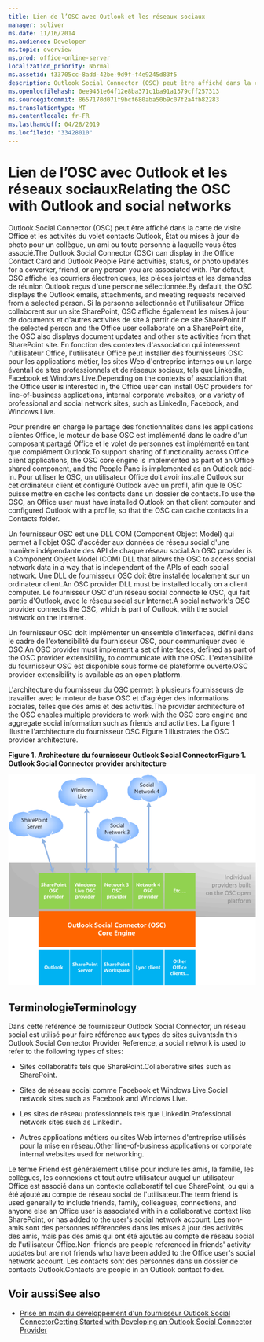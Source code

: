 ```yaml
---
title: Lien de l’OSC avec Outlook et les réseaux sociaux
manager: soliver
ms.date: 11/16/2014
ms.audience: Developer
ms.topic: overview
ms.prod: office-online-server
localization_priority: Normal
ms.assetid: f33705cc-8add-42be-9d9f-f4e9245d83f5
description: Outlook Social Connector (OSC) peut être affiché dans la carte de visite Office et les activités du volet contacts Outlook, État ou mises à jour de photo pour un collègue, un ami ou toute personne à laquelle vous êtes associé.
ms.openlocfilehash: 0ee9451e64f12e8ba371c1ba91a1379cff257313
ms.sourcegitcommit: 8657170d071f9bcf680aba50b9c07f2a4fb82283
ms.translationtype: MT
ms.contentlocale: fr-FR
ms.lasthandoff: 04/28/2019
ms.locfileid: "33428010"
---
```

# <a name="relating-the-osc-with-outlook-and-social-networks"></a><span data-ttu-id="625bf-103">Lien de l’OSC avec Outlook et les réseaux sociaux</span><span class="sxs-lookup"><span data-stu-id="625bf-103">Relating the OSC with Outlook and social networks</span></span>

<span data-ttu-id="625bf-104">Outlook Social Connector (OSC) peut être affiché dans la carte de visite Office et les activités du volet contacts Outlook, État ou mises à jour de photo pour un collègue, un ami ou toute personne à laquelle vous êtes associé.</span><span class="sxs-lookup"><span data-stu-id="625bf-104">The Outlook Social Connector (OSC) can display in the Office Contact Card and Outlook People Pane activities, status, or photo updates for a coworker, friend, or any person you are associated with.</span></span> <span data-ttu-id="625bf-105">Par défaut, OSC affiche les courriers électroniques, les pièces jointes et les demandes de réunion Outlook reçus d'une personne sélectionnée.</span><span class="sxs-lookup"><span data-stu-id="625bf-105">By default, the OSC displays the Outlook emails, attachments, and meeting requests received from a selected person.</span></span> <span data-ttu-id="625bf-106">Si la personne sélectionnée et l'utilisateur Office collaborent sur un site SharePoint, OSC affiche également les mises à jour de documents et d'autres activités de site à partir de ce site SharePoint.</span><span class="sxs-lookup"><span data-stu-id="625bf-106">If the selected person and the Office user collaborate on a SharePoint site, the OSC also displays document updates and other site activities from that SharePoint site.</span></span> <span data-ttu-id="625bf-107">En fonction des contextes d'association qui intéressent l'utilisateur Office, l'utilisateur Office peut installer des fournisseurs OSC pour les applications métier, les sites Web d'entreprise internes ou un large éventail de sites professionnels et de réseaux sociaux, tels que LinkedIn, Facebook et Windows Live.</span><span class="sxs-lookup"><span data-stu-id="625bf-107">Depending on the contexts of association that the Office user is interested in, the Office user can install OSC providers for line-of-business applications, internal corporate websites, or a variety of professional and social network sites, such as LinkedIn, Facebook, and Windows Live.</span></span>
  
<span data-ttu-id="625bf-108">Pour prendre en charge le partage des fonctionnalités dans les applications clientes Office, le moteur de base OSC est implémenté dans le cadre d'un composant partagé Office et le volet de personnes est implémenté en tant que complément Outlook.</span><span class="sxs-lookup"><span data-stu-id="625bf-108">To support sharing of functionality across Office client applications, the OSC core engine is implemented as part of an Office shared component, and the People Pane is implemented as an Outlook add-in.</span></span> <span data-ttu-id="625bf-109">Pour utiliser le OSC, un utilisateur Office doit avoir installé Outlook sur cet ordinateur client et configuré Outlook avec un profil, afin que le OSC puisse mettre en cache les contacts dans un dossier de contacts.</span><span class="sxs-lookup"><span data-stu-id="625bf-109">To use the OSC, an Office user must have installed Outlook on that client computer and configured Outlook with a profile, so that the OSC can cache contacts in a Contacts folder.</span></span> 
  
<span data-ttu-id="625bf-110">Un fournisseur OSC est une DLL COM (Component Object Model) qui permet à l'objet OSC d'accéder aux données de réseau social d'une manière indépendante des API de chaque réseau social.</span><span class="sxs-lookup"><span data-stu-id="625bf-110">An OSC provider is a Component Object Model (COM) DLL that allows the OSC to access social network data in a way that is independent of the APIs of each social network.</span></span> <span data-ttu-id="625bf-111">Une DLL de fournisseur OSC doit être installée localement sur un ordinateur client.</span><span class="sxs-lookup"><span data-stu-id="625bf-111">An OSC provider DLL must be installed locally on a client computer.</span></span> <span data-ttu-id="625bf-112">Le fournisseur OSC d'un réseau social connecte le OSC, qui fait partie d'Outlook, avec le réseau social sur Internet.</span><span class="sxs-lookup"><span data-stu-id="625bf-112">A social network's OSC provider connects the OSC, which is part of Outlook, with the social network on the Internet.</span></span>
  
<span data-ttu-id="625bf-113">Un fournisseur OSC doit implémenter un ensemble d'interfaces, défini dans le cadre de l'extensibilité du fournisseur OSC, pour communiquer avec le OSC.</span><span class="sxs-lookup"><span data-stu-id="625bf-113">An OSC provider must implement a set of interfaces, defined as part of the OSC provider extensibility, to communicate with the OSC.</span></span> <span data-ttu-id="625bf-114">L'extensibilité du fournisseur OSC est disponible sous forme de plateforme ouverte.</span><span class="sxs-lookup"><span data-stu-id="625bf-114">OSC provider extensibility is available as an open platform.</span></span>
  
<span data-ttu-id="625bf-115">L'architecture du fournisseur du OSC permet à plusieurs fournisseurs de travailler avec le moteur de base OSC et d'agréger des informations sociales, telles que des amis et des activités.</span><span class="sxs-lookup"><span data-stu-id="625bf-115">The provider architecture of the OSC enables multiple providers to work with the OSC core engine and aggregate social information such as friends and activities.</span></span> <span data-ttu-id="625bf-116">La figure 1 illustre l'architecture du fournisseur OSC.</span><span class="sxs-lookup"><span data-stu-id="625bf-116">Figure 1 illustrates the OSC provider architecture.</span></span>
  
<span data-ttu-id="625bf-117">**Figure 1. Architecture du fournisseur Outlook Social Connector**</span><span class="sxs-lookup"><span data-stu-id="625bf-117">**Figure 1. Outlook Social Connector provider architecture**</span></span>

![Réseaux sociaux, fournisseurs OSC, OSC et Office](media/off15OSCRef_Architecture.gif)
  
## <a name="terminology"></a><span data-ttu-id="625bf-119">Terminologie</span><span class="sxs-lookup"><span data-stu-id="625bf-119">Terminology</span></span>

<span data-ttu-id="625bf-120">Dans cette référence de fournisseur Outlook Social Connector, un réseau social est utilisé pour faire référence aux types de sites suivants:</span><span class="sxs-lookup"><span data-stu-id="625bf-120">In this Outlook Social Connector Provider Reference, a social network is used to refer to the following types of sites:</span></span> 
  
- <span data-ttu-id="625bf-121">Sites collaboratifs tels que SharePoint.</span><span class="sxs-lookup"><span data-stu-id="625bf-121">Collaborative sites such as SharePoint.</span></span>
    
- <span data-ttu-id="625bf-122">Sites de réseau social comme Facebook et Windows Live.</span><span class="sxs-lookup"><span data-stu-id="625bf-122">Social network sites such as Facebook and Windows Live.</span></span>
    
- <span data-ttu-id="625bf-123">Les sites de réseau professionnels tels que LinkedIn.</span><span class="sxs-lookup"><span data-stu-id="625bf-123">Professional network sites such as LinkedIn.</span></span>
    
- <span data-ttu-id="625bf-124">Autres applications métiers ou sites Web internes d'entreprise utilisés pour la mise en réseau.</span><span class="sxs-lookup"><span data-stu-id="625bf-124">Other line-of-business applications or corporate internal websites used for networking.</span></span>
    
<span data-ttu-id="625bf-125">Le terme Friend est généralement utilisé pour inclure les amis, la famille, les collègues, les connexions et tout autre utilisateur auquel un utilisateur Office est associé dans un contexte collaboratif tel que SharePoint, ou qui a été ajouté au compte de réseau social de l'utilisateur.</span><span class="sxs-lookup"><span data-stu-id="625bf-125">The term friend is used generally to include friends, family, colleagues, connections, and anyone else an Office user is associated with in a collaborative context like SharePoint, or has added to the user's social network account.</span></span> <span data-ttu-id="625bf-126">Les non-amis sont des personnes référencées dans les mises à jour des activités des amis, mais pas des amis qui ont été ajoutés au compte de réseau social de l'utilisateur Office.</span><span class="sxs-lookup"><span data-stu-id="625bf-126">Non-friends are people referenced in friends' activity updates but are not friends who have been added to the Office user's social network account.</span></span> <span data-ttu-id="625bf-127">Les contacts sont des personnes dans un dossier de contacts Outlook.</span><span class="sxs-lookup"><span data-stu-id="625bf-127">Contacts are people in an Outlook contact folder.</span></span> 
  
## <a name="see-also"></a><span data-ttu-id="625bf-128">Voir aussi</span><span class="sxs-lookup"><span data-stu-id="625bf-128">See also</span></span>

- [<span data-ttu-id="625bf-129">Prise en main du développement d'un fournisseur Outlook Social Connector</span><span class="sxs-lookup"><span data-stu-id="625bf-129">Getting Started with Developing an Outlook Social Connector Provider</span></span>](getting-started-with-developing-an-outlook-social-connector-provider.md)

